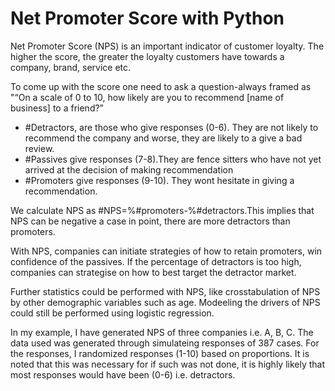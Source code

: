 # Net Promoter Score with Python

Net Promoter Score (NPS) is an important indicator of customer loyalty. 
The higher the score, the greater the loyalty customers have towards a company, brand, service etc.

To come up with the score one need to ask a question-always framed as "“On a scale of 0 to 10, how likely are you to recommend [name of business] to a friend?”

- #Detractors, are those who give responses (0-6). They are not likely to recommend the company and worse, they are likely to a give a bad review.
- #Passives give responses (7-8).They are fence sitters who have not yet arrived at the decision of making recommendation
- #Promoters give responses (9-10). They wont hesitate in giving a recommendation.

We calculate NPS as #NPS=%#promoters-%#detractors.This implies that NPS can be negative a case in point, there are more detractors than promoters.

With NPS, companies can initiate strategies of how to retain promoters, win confidence of the passives. If the percentage of detractors is too high,
companies can strategise on how to best target the detractor market.

Further statistics could be performed with NPS, like crosstabulation of NPS by other demographic variables such as age. Modeeling the drivers of NPS could still be performed using logistic regression.

In my example, I have generated NPS of three companies i.e. A, B, C. The data used was generated through simulateing responses of 
387 cases. 
For the responses, I randomized responses (1-10) based on proportions. It is noted that this was necessary for if such was not done, 
it is highly likely that most responses would have been (0-6) i.e. detractors.
